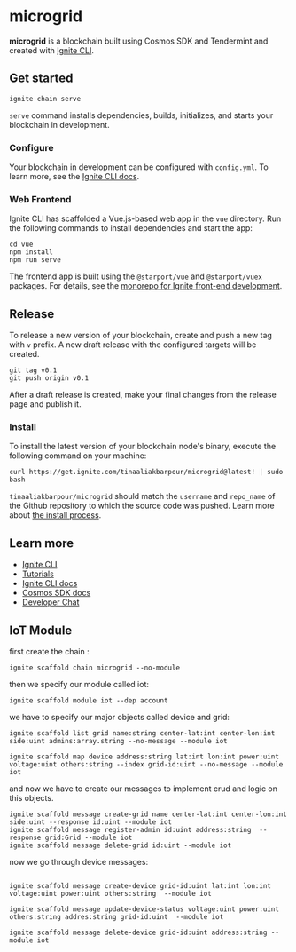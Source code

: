 # microgrid
**microgrid** is a blockchain built using Cosmos SDK and Tendermint and created with [Ignite CLI](https://ignite.com/cli).

## Get started

```
ignite chain serve
```

`serve` command installs dependencies, builds, initializes, and starts your blockchain in development.

### Configure

Your blockchain in development can be configured with `config.yml`. To learn more, see the [Ignite CLI docs](https://docs.ignite.com).

### Web Frontend

Ignite CLI has scaffolded a Vue.js-based web app in the `vue` directory. Run the following commands to install dependencies and start the app:

```
cd vue
npm install
npm run serve
```

The frontend app is built using the `@starport/vue` and `@starport/vuex` packages. For details, see the [monorepo for Ignite front-end development](https://github.com/ignite/web).

## Release
To release a new version of your blockchain, create and push a new tag with `v` prefix. A new draft release with the configured targets will be created.

```
git tag v0.1
git push origin v0.1
```

After a draft release is created, make your final changes from the release page and publish it.

### Install
To install the latest version of your blockchain node's binary, execute the following command on your machine:

```
curl https://get.ignite.com/tinaaliakbarpour/microgrid@latest! | sudo bash
```
`tinaaliakbarpour/microgrid` should match the `username` and `repo_name` of the Github repository to which the source code was pushed. Learn more about [the install process](https://github.com/allinbits/starport-installer).

## Learn more

- [Ignite CLI](https://ignite.com/cli)
- [Tutorials](https://docs.ignite.com/guide)
- [Ignite CLI docs](https://docs.ignite.com)
- [Cosmos SDK docs](https://docs.cosmos.network)
- [Developer Chat](https://discord.gg/ignite)

## IoT Module
first create the chain : 
```
ignite scaffold chain microgrid --no-module
```
then we specify our module called iot:

```
ignite scaffold module iot --dep account
```

we have to specify our major objects called device and grid:

```
ignite scaffold list grid name:string center-lat:int center-lon:int  side:uint admins:array.string --no-message --module iot 

ignite scaffold map device address:string lat:int lon:int power:uint voltage:uint others:string --index grid-id:uint --no-message --module iot

```

and now we have to create our messages to implement crud and logic on this objects.

```
ignite scaffold message create-grid name center-lat:int center-lon:int side:uint --response id:uint --module iot
ignite scaffold message register-admin id:uint address:string  --response grid:Grid --module iot
ignite scaffold message delete-grid id:uint --module iot 

```

now we go through device messages:

```

ignite scaffold message create-device grid-id:uint lat:int lon:int voltage:uint power:uint others:string  --module iot

ignite scaffold message update-device-status voltage:uint power:uint others:string addres:string grid-id:uint  --module iot

ignite scaffold message delete-device grid-id:uint address:string --module iot


```
